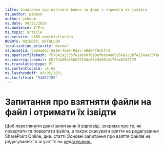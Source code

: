 ```yaml
---
title: Запитання про взятняти файли на файл і отримати їх ізвідти
ms.author: pebaum
author: pebaum
ms.date: 04/21/2020
ms.audience: ITPro
ms.topic: article
ms.service: o365-administration
ROBOTS: NOINDEX, NOFOLLOW
localization_priority: Normal
ms.assetid: 5a5eaebc-5818-4ce8-9d2c-e0d04f8c6f7d
ms.openlocfilehash: f57842a2335f81ab007618efeab488b856a1c2bf425aaa35fe8912dcece25c7e
ms.sourcegitcommit: b5f7da89a650d2915dc652449623c78be6247175
ms.translationtype: MT
ms.contentlocale: uk-UA
ms.lasthandoff: 08/05/2021
ms.locfileid: "54062785"
---
```

# <a name="questions-about-check-in-and-out-files"></a>Запитання про взятняти файли на файл і отримати їх ізвідти

Щоб переглянути деякі запитання й відповіді, зокрема про те, як повертати та повертати файли, а також скасувати взяття на редагування SharePoint Online, див. статті Основні запитання про взяття файлів на редагування та їх узяття на [редагування.](https://go.microsoft.com/fwlink/?linkid=2018786)
  

